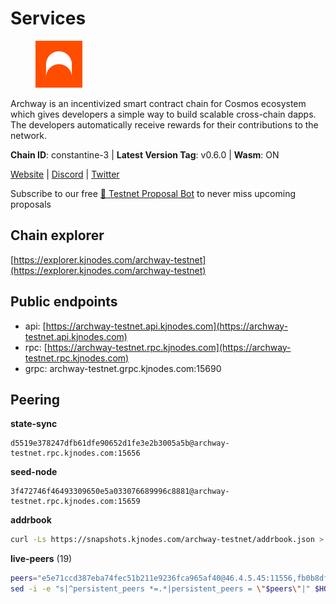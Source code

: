 # Services

<figure><img src="https://raw.githubusercontent.com/kj89/cosmos-images/main/logos/archway.png" alt=""><figcaption></figcaption></figure>

Archway is an incentivized smart contract chain for Cosmos  ecosystem which gives developers a simple way to build  scalable cross-chain dapps. The developers automatically  receive rewards for their contributions to the network.

**Chain ID**: constantine-3 | **Latest Version Tag**: v0.6.0 | **Wasm**: ON

[Website](https://archway.io) | [Discord](https://discord.gg/archwayhq) | [Twitter](https://twitter.com/archwayhq)



Subscribe to our free [🤖 Testnet Proposal Bot](https://t.me/kjnodes_testnet_proposal_bot) to never miss upcoming proposals


## Chain explorer
[https://explorer.kjnodes.com/archway-testnet](https://explorer.kjnodes.com/archway-testnet)

## Public endpoints

* api: [https://archway-testnet.api.kjnodes.com](https://archway-testnet.api.kjnodes.com)
* rpc: [https://archway-testnet.rpc.kjnodes.com](https://archway-testnet.rpc.kjnodes.com)
* grpc: archway-testnet.grpc.kjnodes.com:15690

## Peering

**state-sync**

```text
d5519e378247dfb61dfe90652d1fe3e2b3005a5b@archway-testnet.rpc.kjnodes.com:15656
```

**seed-node**

```text
3f472746f46493309650e5a033076689996c8881@archway-testnet.rpc.kjnodes.com:15659
```

**addrbook**
```bash
curl -Ls https://snapshots.kjnodes.com/archway-testnet/addrbook.json > $HOME/.archway/config/addrbook.json
```

**live-peers** (19)
```bash
peers="e5e71ccd387eba74fec51b211e9236fca965af40@46.4.5.45:11556,fb0b8dfc6d81be517e8150f532c5d5ef09e5c898@162.62.61.200:26656,7e9827b5154a4ec4de93e277b19f77a387661664@46.4.213.198:26656,e40e240706e5c551de40fefab1ad9fbf4a4bec23@141.94.73.39:42656,c0d0c9f1ef645bcf1c214b05581c9d4a4b45e97e@185.230.138.96:26656,261acb73f483d1cace653cb54f7b8815f63b7e56@54.36.227.1:26656,c0e7e484e576f5aca635449a4ed41c2e7097103f@65.109.30.197:23656,d5519e378247dfb61dfe90652d1fe3e2b3005a5b@65.109.68.190:15656,5069525117c370eedfca4dbdf79a2d092c3b9687@173.249.49.123:24656,874f0042c20d3808eccb86b523fffe42903034b8@95.217.144.107:11556,e8d60ff778f3c27f54382ff22c7ac071f2a81027@35.223.36.227:26656,9588fb1df2b32f50ca95c31dd92de0cd4724eac3@120.226.39.200:26656,3320a6e7d7f1480e832d74d5ada53d8e275458bb@65.108.238.61:24656,50fff25c44a764e50e83e08da7727fb2aa345101@65.109.93.58:40656,13dc844645671d5da8ee81ab969d19166c3df11d@65.109.90.169:15656,2854e7247155c5c0c418de40ed168850b4c73c60@85.232.252.19:26156,eb70e2aaacbff6a3db3c63c9ff055d63df14c70b@47.90.189.130:26656,432f3efc2f96308ac92bcbbae6daaf1b4c39a3e7@75.119.154.2:15656,d0a57dec1e14e60e73c9a3f89f7cf351a846bd8a@120.226.39.220:16656"
sed -i -e "s|^persistent_peers *=.*|persistent_peers = \"$peers\"|" $HOME/.archway/config/config.toml
```
